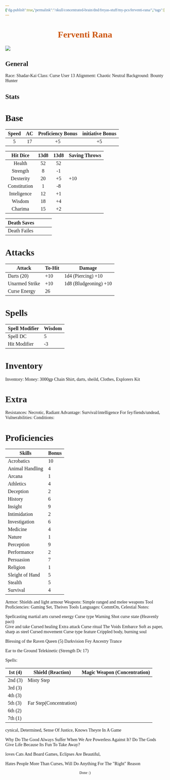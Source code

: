```yaml
---
{"dg-publish":true,"permalink":"/skull/concentrated-brain/dnd/freyas-stuff/my-pcs/ferventi-rana/","tags":["Tagless"],"noteIcon":""}
---
```


<style id="Force_Custom_Fonts" type="text/css">@font-face{font-style:normal;font-family:"Merriweather";src:local("Merriweather")}@font-face{font-style:bolder;font-family:"Merriweather";src:local("Merriweather")}@font-face{font-style:normal;font-family:"Merriweather";src:local("Merriweather");unicode-range:U+0-FF,U+2E80-9FFF,U+F900-FAFF,U+FE30-FE4F,U+20000-2FA1F}@font-face{font-style:bolder;font-family:"Merriweather";src:local("Merriweather");unicode-range:U+0-FF,U+2E80-9FFF,U+F900-FAFF,U+FE30-FE4F,U+20000-2FA1F}@font-face{font-style:normal;font-family:"Merriweather";src:local("Merriweather");unicode-range:U+0-FF}@font-face{font-style:bolder;font-family:"Merriweather";src:local("Merriweather");unicode-range:U+0-FF}:not(pre):not(code):not(textarea):not(tt):not(kbd):not(samp):not(var){font-family:"Merriweather"!important}pre,code,textarea,tt,kbd,samp,var{font-family:monospace!important}pre *,code *,textarea *,tt *,kbd *,samp *,var *{font-family:monospace!important}</style>


# <center><span style="color:#CC550D">Ferventi  Rana</span></center>
![](https://i.imgur.com/gfDnAnI.jpeg)



## General
 Race:  Shadar-Kai
 Class:  Curse User 13
 Alignment: Chaotic Neutral 
 Background: Bounty Hunter


## Stats
 # Base

| Speed | AC  | Proficiency Bonus | initiative Bonus |
| :---: | :-: | :---------------: | :--------------: |
|   5   | 17  |        +5         |        +5        |

|   Hit Dice   | 13d8 | 13d8 | Saving Throws |
|:------------:|:----:|:----:| ------------- |
|    Health    |  52  |  52  |               |
|   Strength   |  8   |  -1  |               |
|  Dexterity   |  20  |  +5  | +10           |
| Constitution |  1   |  -8  |               |
| Inteligence  |  12  |  +1  |               |
|    Wisdom    |  18  |  +4  |               |
|   Charima    |  15  |  +2  |               |

| Death Saves  |     |     |     |
| ------------ | --- | --- | --- |
| Death Failes |     |     |     |
# Attacks

| Attack         | To-Hit | Damage                |
| -------------- | ------ | --------------------- |
| Darts (20)     | +10    | 1d4 (Piercing) +10    |
| Unarmed Strike | +10    | 1d8 (Bludgeoning) +10 |
| Curse Energy   | 26     |                       |

 # Spells

| Spell Modifier | Wisdom |
| -------------- | ------ |
| Spell DC       | 5      |
| Hit Modifier   | -3     |
# Inventory
Inventory: 
Money: 3000gp
Chain Shirt, darts, sheild, Clothes, Explorers Kit

# Extra
  Resistances: Necrotic, Radiant
  Advantage: Survival/intelligence For fey/fiends/undead, 
  Vulnerabilities:
  Conditions:
  

# Proficiencies


| Skills          | Bonus |
| --------------- | ----- |
| Acrobatics      | 10    |
| Animal Handling | 4     |
| Arcana          | 1     |
| Athletics       | 4     |
| Deception       | 2     |
| History         | 6     |
| Insight         | 9     |
| Intimidation    | 2     |
| Investigation   | 6     |
| Medicine        | 4     |
| Nature          | 1     |
| Perception      | 9     |
| Performance     | 2     |
| Persuasion      | 7     |
| Religion        | 1     |
| Sleight of Hand | 5     |
| Stealth         | 5     |
| Survival        | 4     |

Armor: Shields and light armour 
Weapons: Simple ranged and melee weapons
Tool Proficiencies: Gaming Set, Theives Tools
Languages: CommOn, Celestial
Notes: 

Spellcasting
martial arts
cursed energy
Curse type 
     Warning Shot
curse state (Heavenly pact)  
Give and take
Cursed healing 
Extra attack
Curse ritual 
     The Voids Embarce
Soft as paper, sharp as steel 
Cursed movement 
Curse type feature 
Crippled body, burning soul 

Blessing of the Raven Queen (5)
Darkvision
Fey Ancestry
Trance

Ear to the Ground
Telekinetic (Strength Dc 17)

Spells:


| 1st (4) | Shield (Reaction)       | Magic Weapon (Concentration) |
| ------- | ----------------------- | ---------------------------- |
| 2nd (3) | Misty Step              |                              |
| 3rd (3) |                         |                              |
| 4th (3) |                         |                              |
| 5th (3) | Far Step(Concentration) |                              |
| 6th (2) |                         |                              |
| 7th (1) |                         |                              |

cynical, Determined, Sense Of Justice, Knows Theyre In A Game

Why Do The Good Always Suffer When We Are Powerless Against It? Do The Gods Give Life Because Its Fun To Take Away?

loves Cats And Board Games, Eclipses Are Beautiful, 

Hates People More Than Curses, Will Do Anything For The "Right" Reason



<center><sub>Done :)</sub></center>

